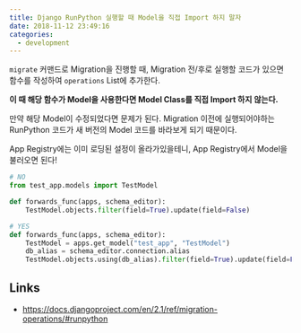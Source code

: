 ```yaml
---
title: Django RunPython 실행할 때 Model을 직접 Import 하지 말자
date: 2018-11-12 23:49:16
categories:
  - development
---
```


`migrate` 커맨드로 Migration을 진행할 때, Migration 전/후로 실행할 코드가 있으면 함수를 작성하여 `operations` List에 추가한다.

**이 때 해당 함수가 Model을 사용한다면 Model Class를 직접 Import 하지 않는다.**

만약 해당 Model이 수정되었다면 문제가 된다. Migration 이전에 실행되어야하는 RunPython 코드가 새 버전의 Model 코드를 바라보게 되기 때문이다.

App Registry에는 이미 로딩된 설정이 올라가있을테니, App Registry에서 Model을 불러오면 된다!

```python
# NO
from test_app.models import TestModel

def forwards_func(apps, schema_editor):
    TestModel.objects.filter(field=True).update(field=False)

# YES
def forwards_func(apps, schema_editor):
    TestModel = apps.get_model("test_app", "TestModel")
    db_alias = schema_editor.connection.alias
    TestModel.objects.using(db_alias).filter(field=True).update(field=False)
```

## Links

- https://docs.djangoproject.com/en/2.1/ref/migration-operations/#runpython
